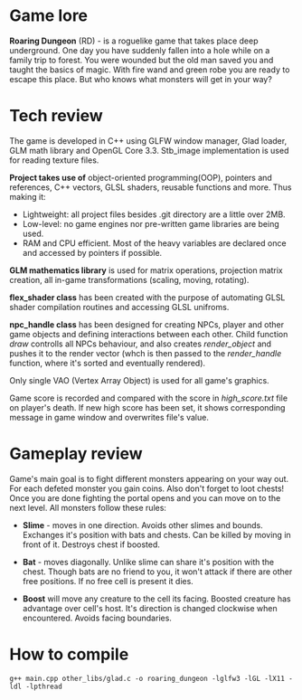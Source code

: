 # Game lore
**Roaring Dungeon** (RD) - is a roguelike game that takes place deep underground. One day you have suddenly fallen into a hole while on a family trip to forest. You were wounded but the old man saved you and taught the basics of magic. With fire wand and green robe you are ready to escape this place. But who knows what monsters will get in your way?
# Tech review
The game is developed in C++ using GLFW window manager, Glad loader, GLM math library and OpenGL Core 3.3. Stb_image implementation is used for reading texture files.

**Project takes use of** object-oriented programming(OOP), pointers and references, C++ vectors, GLSL shaders, reusable functions and more. Thus making it:
* Lightweight: all project files besides .git directory are a little over 2MB.
* Low-level: no game engines nor pre-written game libraries are being used. 
* RAM and CPU efficient. Most of the heavy variables are declared once and accessed by pointers if possible.


**GLM mathematics library** is used for matrix operations, projection matrix creation, all in-game transformations (scaling, moving, rotating).

**flex_shader class** has been created with the purpose of automating GLSL shader compilation routines and accessing GLSL unifroms.

**npc_handle class** has been designed for creating NPCs, player and other game objects and defining interactions between each other. Child function *draw* controlls all NPCs behaviour, and also creates *render_object* and pushes it to the render vector (whch is then passed to the *render_handle* function, where it's sorted and eventually rendered).

Only single VAO (Vertex Array Object) is used for all game's graphics.

Game score is recorded and compared with the score in *high_score.txt* file on player's death. If new high score has been set, it shows corresponding message in game window and overwrites file's value.
# Gameplay review
Game's main goal is to fight different monsters appearing on your way out. For each defeted monster you gain coins. Also don't forget to loot chests! Once you are done fighting the portal opens and you can move on to the next level. All monsters follow these rules:
* **Slime** - moves in one direction. Avoids other slimes and bounds. Exchanges it's position with bats and chests. Can be killed by moving in front of it. Destroys chest if boosted.
* **Bat** - moves diagonally. Unlike slime can share it's position with the chest. Though bats are no friend to you, it won't attack if there are other free positions. If no free cell is present it dies.

* **Boost** will move any creature to the cell its facing. Boosted creature has advantage over cell's host. It's direction is changed clockwise when encountered. Avoids facing boundaries.
# How to compile
`g++ main.cpp other_libs/glad.c -o roaring_dungeon -lglfw3 -lGL -lX11 -ldl -lpthread`
